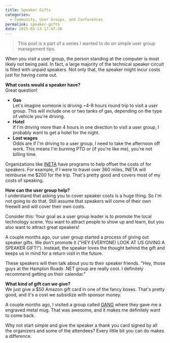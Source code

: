 ```yaml
---
title: Speaker Gifts
categories:
  - Community, User Groups, and Conferences
permalink: speaker-gifts
date: 2015-01-13 17:47:38
---
```


> This post is a part of a series I wanted to do on simple user group management tips.

When you visit a user group, the person standing at the computer is most likely not being paid.  In fact, a large majority of the technical speaker circuit is filled with unpaid speakers.  Not only that, the speaker might incur costs just for having come out.

**What costs would a speaker have?**  
Great question!  

* **Gas**  
Let's imagine someone is driving ~4-8 hours round trip to visit a user group.  This will include one or two tanks of gas, depending on the type of vehicle you're driving.
* **Hotel**  
If I'm driving more than 4 hours in one direction to visit a user group, I probably want to get a hotel for the night.  
* **Lost wages**  
Odds are if I'm driving to a user group, I need to take the afternoon off work.  This means I'm burning PTO or (if you're like me), you're not billing time.

Organizations like [INETA](http://www.ineta.org) have programs to help offset the costs of for speakers.  For example, if I were to travel over 360 miles, INETA will reimburse me $200 for the trip.  That's pretty good and covers most of my costs of speaking.

**How can the user group help?**  
I understand that asking you to cover speaker costs is a huge thing.  So I'm not going to do that.  Still assume that speakers will come of their own freewill and will cover their own costs.

Consider this: Your goal as a user group leader is to promote the local technology scene.  You want to attract people to show up and learn, but you also want to attract great speakers!

A couple months ago, our user group started a process of giving out speaker gifts.  We don't promote it ("HEY EVERYONE!  LOOK AT US GIVING A SPEAKER GIFT!").  Instead, the speaker loves the thought behind the gift and keeps us in mind for a return visit in the future.

These speakers will then talk about you to their speaker friends.  "Hey, those guys at the Hampton Roads .NET group are really cool.  I definitely recommend getting on their calendar."

**What kind of gift can we give?**  
We just give a $50 Amazon gift card in one of the fancy boxes.  That's pretty good, and it's a cost we subsidize with sponsor money.

A couple months ago, I visited a group called [GANG](http://migang.org) where they gave me a engraved metal mug.  That was awesome, and it makes me definitely want to come back.

Why not start simple and give the speaker a thank you card signed by all the organizers and some of the attendees?  Every little bit you can do makes a difference.
